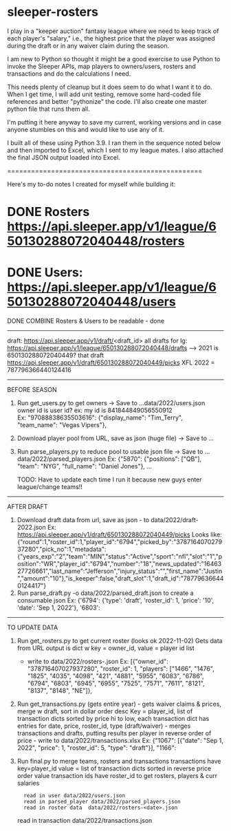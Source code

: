 # sleeper-rosters

I play in a "keeper auction" fantasy league where we need to keep track of each player's "salary," i.e., the highest price that the player was assigned during the draft or in any waiver claim during the season. 

I am new to Python so thought it might be a good exercise to use Python to invoke the Sleeper APIs, map players to owners/users, rosters and transactions and do the calculations I need.

This needs plenty of cleanup but it does seem to do what I want it to do.
When I get time, I will add unit testing, remove some hard-coded file references and better "pythonize" the code.
I'll also create one master python file that runs them all.

I'm putting it here anyway to save my current, working versions and in case anyone stumbles on this and would like to use any of it.

I built all of these using Python 3.9.  I ran them in the sequence noted below and then imported to Excel, which I sent to my league mates.
I also attached the final JSON output loaded into Excel.

=================================================


Here's my to-do notes I created for myself while building it:

# DONE Rosters  https://api.sleeper.app/v1/league/650130288072040448/rosters
# DONE Users:  https://api.sleeper.app/v1/league/650130288072040448/users
DONE COMBINE Rosters & Users to be readable - done

------------------------
draft:  https://api.sleeper.app/v1/draft/<draft_id>
all drafts for lg:  https://api.sleeper.app/v1/league/650130288072040448/drafts --> 2021 is 650130288072040449?
   that draft https://api.sleeper.app/v1/draft/650130288072040449/picks
XFL 2022 = 787796366440124416

------------------------
BEFORE SEASON
1. Run get_users.py to get owners -> Save to ...data/2022/users.json
     owner id is user id? ex: my id is  841844849056550912    
     Ex:  "97088838635503616": {"display_name": "Tim_Terry", "team_name": "Vegas Vipers"}, 

2. Download player pool from URL, save as json (huge file) -> Save to ...

3. Run parse_players.py to reduce pool to usable json file -> Save to ...
	data/2022/parsed_players.json
	Ex:  {"5870": {"positions": ["QB"], "team": "NYG", "full_name": "Daniel Jones"}, ...

   TODO: Have to update each time I run it because new guys enter league/change teams!!

------------------------
AFTER DRAFT
1. Download draft data from url, save as json - to data/2022/draft-2022.json
	Ex: https://api.sleeper.app/v1/draft/650130288072040449/picks 
	 Looks like: {"round":1,"roster_id":1,"player_id":"6794","picked_by":"378716407027937280","pick_no":1,"metadata":{"years_exp":"2","team":"MIN","status":"Active","sport":"nfl","slot":"1","position":"WR","player_id":"6794","number":"18","news_updated":"1646327726661","last_name":"Jefferson","injury_status":"","first_name":"Justin","amount":"10"},"is_keeper":false,"draft_slot":1,"draft_id":"787796366440124417"}
2. Run parse_draft.py -o data/2022/parsed_draft.json   to create a consumable json 
	Ex:  {'6794': {'type': 'draft', 'roster_id': 1, 'price': '10', 'date': 'Sep 1, 2022'}, '6803': 

------------------------
TO UPDATE DATA
1. Run get_rosters.py to get current roster (looks ok 2022-11-02)
	Gets data from URL
	output is dict w key = owner_id, value = player id list
	- write to data/2022/rosters-<date>.json
       Ex:  [{"owner_id": "378716407027937280", "roster_id": 1, "players": ["1466", "1476", "1825", "4035", "4098", "421", "4881", "5955", "6083", "6786", "6794", "6803", "6945", "6955", "7525", "7571", "7611", "8121", "8137", "8148", "NE"]},


2. Run get_transactions.py (gets entire year) - gets waiver claims & prices, merge w draft, sort in dollar order desc
	Key = player_id, list of transaction dicts sorted by price hi to low, 
					each transaction dict has entries for date, price, roster_id, type (draft/waiver) - 
       merges transactions and drafts, putting results per player in reverse order of price 
        - write to data/2022/transactions.xlsx
       Ex:  {"1067": [{"date": "Sep 1, 2022", "price": 1, "roster_id": 5, "type": "draft"}], "1166": 


4. Run final.py to merge teams, rosters and transactions
     transactions have key=player_id   value = list of transaction dicts sorted in reverse price order
           	  value transaction ids have roster_id
     to get rosters, players & curr salaries

         read in user data/2022/users.json
         read in parsed_player data/2022/parsed_players.json
         read in roster data  data/2022/rosters-<date>.json
	 read in transaction data/2022/transactions.json
